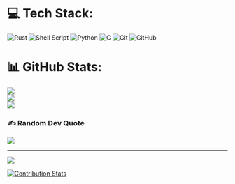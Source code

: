 
# 💻 Tech Stack:
![Rust](https://img.shields.io/badge/rust-%23000000.svg?style=plastic&logo=rust&logoColor=white) ![Shell Script](https://img.shields.io/badge/shell_script-%23121011.svg?style=plastic&logo=gnu-bash&logoColor=white) ![Python](https://img.shields.io/badge/python-3670A0?style=plastic&logo=python&logoColor=ffdd54) ![C](https://img.shields.io/badge/c-%2300599C.svg?style=plastic&logo=c&logoColor=white) ![Git](https://img.shields.io/badge/git-%23F05033.svg?style=plastic&logo=git&logoColor=white) ![GitHub](https://img.shields.io/badge/github-%23121011.svg?style=plastic&logo=github&logoColor=white)
# 📊 GitHub Stats:
![](https://github-readme-stats.vercel.app/api?username=danik292&theme=dark&hide_border=false&include_all_commits=true&count_private=true)<br/>
![](https://github-readme-streak-stats.herokuapp.com/?user=danik292&theme=dark&hide_border=false)<br/>
![](https://github-readme-stats.vercel.app/api/top-langs/?username=danik292&theme=dark&hide_border=false&include_all_commits=true&count_private=true&layout=compact)

### ✍️ Random Dev Quote
![](https://quotes-github-readme.vercel.app/api?type=horizontal&theme=radical)

---
[![](https://visitcount.itsvg.in/api?id=danik292&icon=0&color=0)](https://visitcount.itsvg.in)

<!-- Proudly created with GPRM ( https://gprm.itsvg.in ) -->

[![Contribution Stats](https://github-contribution-stats.vercel.app/api/?username=danik292)](https://github.com/LordDashMe/github-contribution-stats/)

<!---
danik292/danik292 is a ✨ special ✨ repository because its `README.md` (this file) appears on your GitHub profile.
You can click the Preview link to take a look at your changes.
--->
